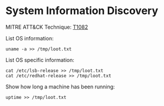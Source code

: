 # System Information Discovery

MITRE ATT&CK Technique: [T1082](https://attack.mitre.org/wiki/Technique/T1082)

List OS information:

    uname -a >> /tmp/loot.txt

List OS specific information:

    cat /etc/lsb-release >> /tmp/loot.txt
    cat /etc/redhat-release >> /tmp/loot.txt

Show how long a machine has been running:

    uptime >> /tmp/loot.txt
